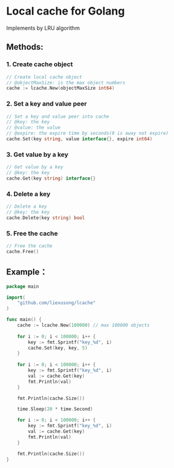 # Local cache for Golang

Implements by LRU algorithm

## Methods:

### 1. Create cache object

```go
// Create local cache object
// @objectMaxSize: is the max object numbers
cache := lcache.New(objectMaxSize int64)
```

### 2. Set a key and value peer

```go
// Set a key and value peer into cache
// @key: the key
// @value: the value
// @expire: the expire time by seconds(0 is away not expire)
cache.Set(key string, value interface{}, expire int64)
```

### 3. Get value by a key

```go
// Get value by a key
// @key: the key
cache.Get(key string) interface{}
```

### 4. Delete a key

```go
// Delete a key
// @key: the key
cache.Delete(key string) bool
```

### 5. Free the cache

```go
// Free the cache
cache.Free()
```

## Example：

```go
package main

import(
    "github.com/liexusong/lcache"
)

func main() {
    cache := lcache.New(100000) // max 100000 objects
    
    for i := 0; i < 100000; i++ {
        key := fmt.Sprintf("key_%d", i)
		cache.Set(key, key, 5)
    }
    
    for i := 0; i < 100000; i++ {
		key := fmt.Sprintf("key_%d", i)
		val := cache.Get(key)
		fmt.Println(val)
	}

	fmt.Println(cache.Size())

	time.Sleep(20 * time.Second)

	for i := 0; i < 100000; i++ {
		key := fmt.Sprintf("key_%d", i)
		val := cache.Get(key)
		fmt.Println(val)
	}

	fmt.Println(cache.Size())
}
```

